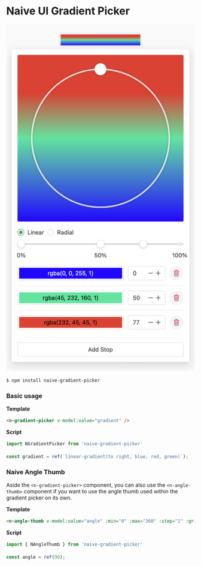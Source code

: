 # Naive UI Gradient Picker

![Preview](https://raw.githubusercontent.com/MauriceConrad/naive-gradient-picker/main/resources/screenshot_1.png)

```bash
$ npm install naive-gradient-picker
```

### Basic usage

**Template**

```html
<n-gradient-picker v-model:value="gradient" />
```

**Script**

```javascript
import NGradientPicker from 'naive-gradient-picker'

const gradient = ref(`linear-gradient(to right, blue, red, green)`);
```


### Naive Angle Thumb

Aside the `<n-gradient-picker>` component, you can also use the `<n-angle-thumb>` component if you want to use the angle thumb used within the gradient picker on its own.

**Template**

```html
<n-angle-thumb v-model:value="angle" :min="0" :max="360" :step="1" :grid="[0, 90, 180, 270, 360]" />
```

**Script**

```javascript
import { NAngleThumb } from 'naive-gradient-picker'

const angle = ref(90);
```